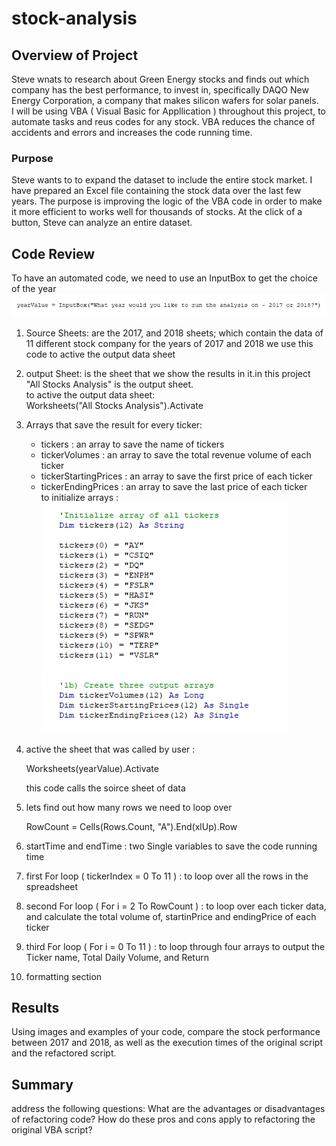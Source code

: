 # stock-analysis

## Overview of Project
Steve wnats to research about Green Energy stocks and finds out which company has the best performance, to invest in, specifically DAQO New Energy Corporation, a company that makes silicon wafers for solar panels.<br/>
I will be using VBA ( Visual Basic for Appllication ) throughout this project, to automate tasks and reus codes for any stock. VBA reduces the chance of accidents and errors and increases the code running time.<br/>

### Purpose
Steve wants to to expand the dataset to include the entire stock market. I have prepared an Excel file containing the stock data over the last few years. The purpose is improving the logic of the VBA code in order to make it more efficient to works well for thousands of stocks. At the click of a button, Steve can analyze an entire dataset.<br/>


## Code Review
To have an automated code, we need to use an InputBox to get the choice of the year <br/>
![inputBox.png](/resources/inputBox.png)

1. Source Sheets:  are the 2017, and 2018  sheets; which contain the data of 11 different stock company for the years of 2017 and 2018
    we use this code to active the output data sheet <br/>
2. output Sheet: is the sheet that we show the results in it.in this project "All Stocks Analysis" is the output sheet.<br/>
    to active the output data sheet: <br/>
                                        Worksheets("All Stocks Analysis").Activate <br/>
    
    
3. Arrays that save the result for every ticker: 
   - tickers : an array to save the name of tickers
   - tickerVolumes : an array to save the total revenue volume of each ticker
   - tickerStartingPrices : an array to save the first price of each ticker
   - tickerEndingPrices : an array to save the last price of each ticker<br/>
    to initialize arrays : <br/>
    ![arrays.png](/resources/arrays.png) <br/>

4. active the sheet that was called by user : 
    
    Worksheets(yearValue).Activate <br/>
    
    this code calls the soirce sheet of data
    
5. lets find out how many rows we need to loop over
    
    RowCount = Cells(Rows.Count, "A").End(xlUp).Row

6. startTime and  endTime : two Single variables to save the code running time
7. first For loop ( tickerIndex = 0 To 11 )  : to loop over all the rows in the spreadsheet
8. second For loop ( For i = 2 To RowCount ) : to loop over each ticker data, and calculate the total volume of, startinPrice and endingPrice of each ticker
9. third For loop ( For i = 0 To 11 ) : to loop through four arrays to output the Ticker name, Total Daily Volume, and Return
10. formatting section 


## Results
Using images and examples of your code, compare the stock performance between 2017 and 2018, as well as the execution times of the original script and the refactored script.

## Summary
address the following questions:
  What are the advantages or disadvantages of refactoring code?
  How do these pros and cons apply to refactoring the original VBA script?
